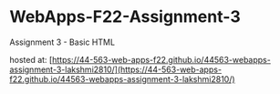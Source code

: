 # WebApps-F22-Assignment-3
Assignment 3 - Basic HTML

hosted at:
[https://44-563-web-apps-f22.github.io/44563-webapps-assignment-3-lakshmi2810/](https://44-563-web-apps-f22.github.io/44563-webapps-assignment-3-lakshmi2810/)
